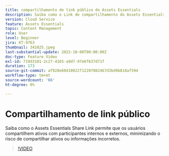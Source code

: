 ```yaml
---
title: compartilhamento de link público do Assets Essentials
description: Saiba como o Link de compartilhamento do Assets Essentials permite que os usuários compartilhem ativos com participantes internos e externos, minimizando o risco de compartilhar ativos incorretos... (as descrições devem ter entre 60 e 160 caracteres)
version: Cloud Service
feature: Assets Essentials
topic: Content Management
role: User
level: Beginner
jira: KT-9763
thumbnail: 341025.jpeg
last-substantial-update: 2022-10-08T00:00:00Z
doc-type: Feature Video
exl-id: 719d3101-2c27-4165-a9d7-97e6f637d71f
duration: 173
source-git-commit: af928e60410022f12207082467d3bd9b818af59d
workflow-type: tm+mt
source-wordcount: '66'
ht-degree: 0%

---
```


# Compartilhamento de link público

Saiba como o Assets Essentials Share Link permite que os usuários compartilhem ativos com participantes internos e externos, minimizando o risco de compartilhar ativos ou informações incorretos.

>[!VIDEO](https://video.tv.adobe.com/v/341025?quality=12&learn=on)
